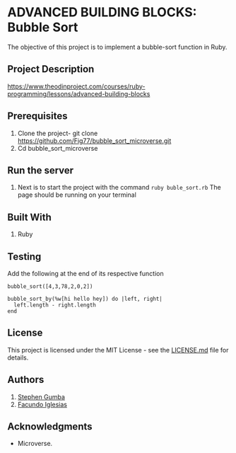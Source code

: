 # ADVANCED BUILDING BLOCKS: Bubble Sort

The objective of this project is to implement a bubble-sort function in Ruby.

## Project Description

<https://www.theodinproject.com/courses/ruby-programming/lessons/advanced-building-blocks>

## Prerequisites

1. Clone the project- git clone <https://github.com/Fig77/bubble_sort_microverse.git>
2. Cd bubble_sort_microverse

## Run the server

1. Next is to start the project with the command `ruby buble_sort.rb`
   The page should be running on your terminal

## Built With

1. Ruby

## Testing

Add the following at the end of its respective function

```
bubble_sort([4,3,78,2,0,2])

```

```
bubble_sort_by(%w[hi hello hey]) do |left, right|
  left.length - right.length
end
```

## License

This project is licensed under the MIT License - see the [LICENSE.md](LICENSE.md) file for details.

## Authors

1. [Stephen Gumba](https://github.com/bafiam)
2. [Facundo Iglesias](https://github.com/Fig77)

## Acknowledgments

- Microverse.

